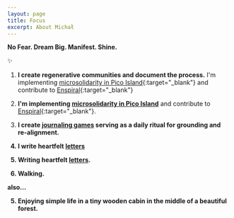```yaml
---
layout: page
title: Focus
excerpt: About Michał
---
```


<b>No Fear. Dream Big. Manifest. Shine.</b>

✨

1) **I create regenerative communities and document the process.** I'm implementing [microsolidarity in Pico Island](https://pico.microsolidarity.cc){:target="_blank"} and contribute to [Enspiral](https://enspiral.com){:target="_blank"} 

1) **I'm implementing <a href="https://pico.microsolidarity.cc" target="_blank">microsolidarity in Pico Island</a>** and contribute to <a href="https://enspiral.com" target="_blank">[Enspiral](https://enspiral.com){:target="_blank"}.

2) <b>I create <a href="https://journalsmarter.com" target="_blank">journaling games</a><b> serving as a daily ritual for grounding and re-alignment. 

3) I write heartfelt [letters](letters)



3) Writing heartfelt [letters](letters). <br>
4) Walking.

<p>also...</p>

5) Enjoying simple life in a tiny wooden cabin in the middle of a beautiful forest.